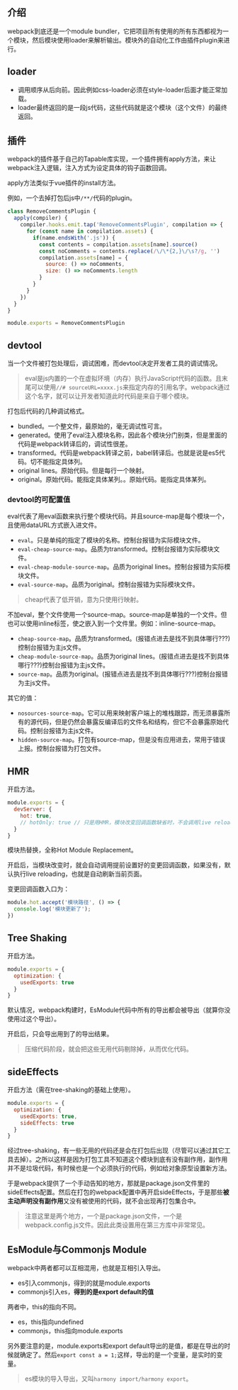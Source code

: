 ## 介绍
webpack到底还是一个module bundler，它把项目所有使用的所有东西都视为一个模块，然后模块使用loader来解析输出。模块外的自动化工作由插件plugin来进行。

## loader
- 调用顺序从后向前。因此例如css-loader必须在style-loader后面才能正常加载。
- loader最终返回的是一段js代码，这些代码就是这个模块（这个文件）的最终返回。

## 插件
webpack的插件基于自己的Tapable库实现，一个插件拥有apply方法，来让webpack注入逻辑，注入方式为设定具体的钩子函数回调。

apply方法类似于vue插件的install方法。

例如，一个去掉打包后js中`/**/`代码的plugin。

``` javascript
class RemoveCommentsPlugin {
  apply(compiler) {
    compiler.hooks.emit.tap('RemoveCommentsPlugin', compilation => {
      for (const name in compilation.assets) {
        if(name.endsWith('.js')) {
          const contents = compilation.assets[name].source()
          const noComments = contents.replace(/\/\*{2,}\/\s?/g, '')
          compilation.assets[name] = {
            source: () => noComments,
            size: () => noComments.length
          }
        }
      }
    })
  }
}

module.exports = RemoveCommentsPlugin
```

## devtool
当一个文件被打包处理后，调试困难，而devtool决定开发者工具的调试情况。

> eval是js内置的一个在虚拟环境（内存）执行JavaScript代码的函数。且末尾可以使用`//# sourceURL=xxxx.js`来指定内存的引用名字。webpack通过这个名字，就可以让开发者知道此时代码是来自于哪个模块。

打包后代码的几种调试格式。
- bundled。一个整文件，最原始的，毫无调试性可言。
- generated。使用了eval注入模块名称，因此各个模块分门别类，但是里面的代码是webpack转译后的，调试性很差。
- transformed。代码是webpack转译之前，babel转译后。也就是说是es5代码。切不能指定具体列。
- original lines。原始代码。但是每行一个映射。
- original。原始代码。能指定具体某列。。原始代码。能指定具体某列。


### devtool的可配置值
eval代表了用eval函数来执行整个模块代码。并且source-map是每个模块一个，且使用dataURL方式嵌入进文件。
- `eval`。只是单纯的指定了模块的名称。控制台报错为实际模块文件。
- `eval-cheap-source-map`。品质为transformed。控制台报错为实际模块文件。
- `eval-cheap-module-source-map`。品质为original lines。控制台报错为实际模块文件。
- `eval-source-map`。品质为original。控制台报错为实际模块文件。

> cheap代表了低开销，意为只使用行映射。

不加eval，整个文件使用一个source-map。source-map是单独的一个文件。但也可以使用inline标签，使之嵌入到一个文件里。例如：inline-source-map。
- `cheap-source-map`。品质为transformed。(报错点进去是找不到具体哪行???)控制台报错为主js文件。
- `cheap-module-source-map`。品质为original lines。(报错点进去是找不到具体哪行???)控制台报错为主js文件。
- `source-map`。品质为original。(报错点进去是找不到具体哪行???)控制台报错为主js文件。

其它的值：
- `nosources-source-map`。它可以用来映射客户端上的堆栈跟踪，而无须暴露所有的源代码，但是仍然会暴露反编译后的文件名和结构，但它不会暴露原始代码。控制台报错为主js文件。
- `hidden-source-map`。打包有source-map，但是没有应用进去，常用于错误上报。控制台报错为打包文件。

## HMR
开启方法。
``` javascript
module.exports = {
  devServer: {
    hot: true,
    // hotOnly: true // 只是用HMR，模块改变回调函数缺省时，不会调用live reloading
  }
}
```
模块热替换，全称Hot Module Replacement。

开启后，当模块改变时，就会自动调用提前设置好的变更回调函数，如果没有，默认执行live reloading，也就是自动刷新当前页面。

变更回调函数入口为：
``` javascript
module.hot.accept('模块路径', () => {
  console.log('模块更新了');
})
```
## Tree Shaking
开启方法。
``` javascript
module.exports = {
  optimization: {
    usedExports: true
  }
}
```

默认情况，webpack构建时，EsModule代码中所有的导出都会被导出（就算你没使用过这个导出）。

开启后，只会导出用到了的导出结果。

> 压缩代码阶段，就会把这些无用代码剔除掉，从而优化代码。

## sideEffects
开启方法（需在tree-shaking的基础上使用）。
``` javascript
module.exports = {
  optimization: {
    usedExports: true,
    sideEffects: true
  }
}
```

经过tree-shaking，有一些无用的代码还是会在打包后出现（尽管可以通过其它工具去掉）。之所以这样是因为打包工具不知道这个模块到底有没有副作用，副作用并不是垃圾代码，有时候也是一个必须执行的代码，例如给对象原型设置新方法。

于是webpack提供了一个手动告知的地方，那就是package.json文件里的sideEffects配置。然后在打包的webpack配置中再开启sideEffects，于是那些**被主动声明没有副作用**又没有被使用的代码，就不会出现再打包集合中。
> 注意这里是两个地方，一个是package.json文件，一个是webpack.config.js文件。因此此类设置用在第三方库中非常常见。


## EsModule与Commonjs Module
webpack中两者都可以互相混用，也就是互相引入导出。

- es引入commonjs，得到的就是module.exports
- commonjs引入es，**得到的是export default的值**

两者中，this的指向不同。
- es，this指向undefined
- commonjs，this指向module.exports

另外要注意的是，module.exports和export default导出的是值，都是在导出的时候就确定了。然后`export const a = 1;`这样，导出的是一个变量，是实时的变量。

> es模块的导入导出，又叫`harmony import/harmony export`。
